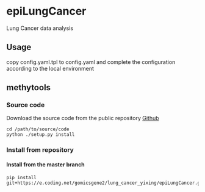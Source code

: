 # epiLungCancer

Lung Cancer data analysis

## Usage

copy config.yaml.tpl to config.yaml and complete the configuration according to the local environment

## methytools
### Source code
Download the source code from the public repository [Github](https://github.com/hcyvan/epiLungCancer)
``` 
cd /path/to/source/code
python ./setup.py install
```
### Install from repository
#### Install from the master branch
```
pip install git+https://e.coding.net/gomicsgene2/lung_cancer_yixing/epiLungCancer.git
```